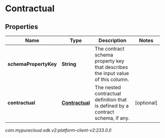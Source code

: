 # Contractual


## Properties

| Name | Type | Description | Notes |
| ------------ | ------------- | ------------- | ------------- |
| **schemaPropertyKey** | **String** | The contract schema property key that describes the input value of this column. |  |
| **contractual** | [**Contractual**](Contractual) | The nested contractual definition that is defined by a contract schema, if any. |  [optional] |




_com.mypurecloud.sdk.v2:platform-client-v2:233.0.0_
